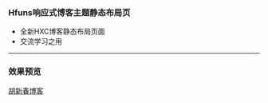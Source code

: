 ### Hfuns响应式博客主题静态布局页

- 全新HXC博客静态布局页面
- 交流学习之用

------------

### 效果预览

[胡新春博客](http://huxinchun.com/)